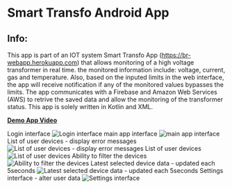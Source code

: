 # Smart Transfo Android App

## Info:

This app is part of an IOT system Smart Transfo App (https://br-webapp.herokuapp.com) that allows monitoring of a high voltage transformer in real time. the monitored information include: voltage, current, gas and temperature. Also, based on the inputed limits in the web interface, the app will receive notification if any of the monitored values bypasses the limits. The app communicates with a Firebase and Amazon Web Services (AWS) to retrive the saved data and allow the monitoring of the transformer status. This app is solely written in Kotlin and XML.


[**Demo App Video**](https://drive.google.com/open?id=1UboFw44ON_v2ghh2Ssp1tWov6eYaBfH2)

Login interface
![Login interface](screenshots/1.png)
main app interface
![main app interface](screenshots/2.png)
List of user devices - display error messages
![List of user devices - display error messages](screenshots/3.png)
List of user devices
![List of user devices](screenshots/4.png)
Ability to filter the devices
![Ability to filter the devices](screenshots/5.png)
Latest selected device data - updated each 5seconds
![Latest selected device data - updated each 5seconds](screenshots/6.png)
Settings interface - alter user data
![Settings interface](screenshots/7.jpg)

